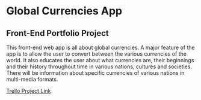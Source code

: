 # Global Currencies App

## Front-End Portfolio Project

This front-end web app is all about global currencies. A major feature of the app is to allow the user to convert between the various currencies of the world. It also educates the user about what currencies are, their beginnings and their history throughout time in various nations, cultures and societies. There will be information about specific currencies of various nations in multi-media formats.

[Trello Project Link](https://trello.com/b/hM1cjB7w/front-end-portfolio-project-module-2)
